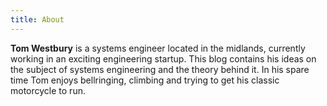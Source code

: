 ```yaml
---
title: About
---
```

**Tom Westbury** is a systems engineer located in the midlands, currently working in an exciting engineering startup. This blog contains his ideas on the subject of systems engineering and the theory behind it. In his spare time Tom enjoys bellringing, climbing and trying to get his classic motorcycle to run.